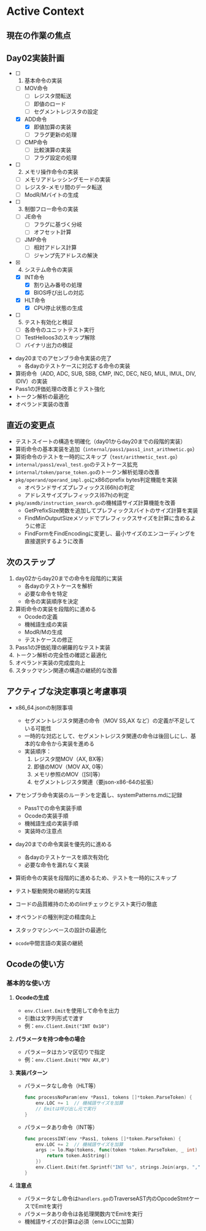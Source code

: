# Active Context

## 現在の作業の焦点
## Day02実装計画
- [ ] 1. 基本命令の実装
  - [ ] MOV命令
    - [ ] レジスタ間転送
    - [ ] 即値のロード
    - [ ] セグメントレジスタの設定
  - [x] ADD命令
    - [x] 即値加算の実装
    - [ ] フラグ更新の処理
  - [ ] CMP命令
    - [ ] 比較演算の実装
    - [ ] フラグ設定の処理

- [ ] 2. メモリ操作命令の実装
  - [ ] メモリアドレッシングモードの実装
  - [ ] レジスタ-メモリ間のデータ転送
  - [ ] ModR/Mバイトの生成

- [ ] 3. 制御フロー命令の実装
  - [ ] JE命令
    - [ ] フラグに基づく分岐
    - [ ] オフセット計算
  - [ ] JMP命令
    - [ ] 相対アドレス計算
    - [ ] ジャンプ先アドレスの解決

- [x] 4. システム命令の実装
  - [x] INT命令
    - [x] 割り込み番号の処理
    - [x] BIOS呼び出しの対応
  - [x] HLT命令
    - [x] CPU停止状態の生成

- [ ] 5. テスト有効化と検証
  - [ ] 各命令のユニットテスト実行
  - [ ] TestHelloos3のスキップ解除
  - [ ] バイナリ出力の検証

- day20までのアセンブラ命令実装の完了
  - 各dayのテストケースに対応する命令の実装
- 算術命令（ADD, ADC, SUB, SBB, CMP, INC, DEC, NEG, MUL, IMUL, DIV, IDIV）の実装
- Pass1の評価処理の改善とテスト強化
- トークン解析の最適化
- オペランド実装の改善

## 直近の変更点
- テストスイートの構造を明確化（day01からday20までの段階的実装）
- 算術命令の基本実装を追加（`internal/pass1/pass1_inst_arithmetic.go`）
- 算術命令のテストを一時的にスキップ（`test/arithmetic_test.go`）
- `internal/pass1/eval_test.go`のテストケース拡充
- `internal/token/parse_token.go`のトークン解析処理の改善
- `pkg/operand/operand_impl.go`にx86のprefix bytes判定機能を実装
  - オペランドサイズプレフィックス(66h)の判定
  - アドレスサイズプレフィックス(67h)の判定
- `pkg/asmdb/instruction_search.go`の機械語サイズ計算機能を改善
  - GetPrefixSize関数を追加してプレフィックスバイトのサイズ計算を実装
  - FindMinOutputSizeメソッドでプレフィックスサイズを計算に含めるように修正
  - FindFormをFindEncodingに変更し、最小サイズのエンコーディングを直接選択するように改善

## 次のステップ
1. day02からday20までの命令を段階的に実装
   - 各dayのテストケースを解析
   - 必要な命令を特定
   - 命令の実装順序を決定
2. 算術命令の実装を段階的に進める
   - Ocodeの定義
   - 機械語生成の実装
   - ModR/Mの生成
   - テストケースの修正
3. Pass1の評価処理の網羅的なテスト実装
4. トークン解析の完全性の確認と最適化
5. オペランド実装の完成度向上
6. スタックマシン関連の構造の継続的な改善

## アクティブな決定事項と考慮事項
- x86_64.jsonの制限事項
  - セグメントレジスタ関連の命令（MOV SS,AX など）の定義が不足している可能性
  - 一時的な対応として、セグメントレジスタ関連の命令は後回しにし、基本的な命令から実装を進める
  - 実装順序：
    1. レジスタ間MOV（AX, BX等）
    2. 即値のMOV（MOV AX, 0等）
    3. メモリ参照のMOV（[SI]等）
    4. セグメントレジスタ関連（要json-x86-64の拡張）

- アセンブラ命令実装のルーチンを定義し、systemPatterns.mdに記録
  - Pass1での命令実装手順
  - Ocodeの実装手順
  - 機械語生成の実装手順
  - 実装時の注意点
- day20までの命令実装を優先的に進める
  - 各dayのテストケースを順次有効化
  - 必要な命令を漏れなく実装
- 算術命令の実装を段階的に進めるため、テストを一時的にスキップ
- テスト駆動開発の継続的な実践
- コードの品質維持のためのlintチェックとテスト実行の徹底
- オペランドの種別判定の精度向上
- スタックマシンベースの設計の最適化
- `ocode`中間言語の実装の継続

## Ocodeの使い方
### 基本的な使い方
1. **Ocodeの生成**
   - `env.Client.Emit`を使用して命令を出力
   - 引数は文字列形式で渡す
   - 例：`env.Client.Emit("INT 0x10")`

2. **パラメータを持つ命令の場合**
   - パラメータはカンマ区切りで指定
   - 例：`env.Client.Emit("MOV AX,0")`

3. **実装パターン**
   - パラメータなし命令（HLT等）
     ```go
     func processNoParam(env *Pass1, tokens []*token.ParseToken) {
         env.LOC += 1  // 機械語サイズを加算
         // Emitは呼び出し元で実行
     }
     ```
   - パラメータあり命令（INT等）
     ```go
     func processINT(env *Pass1, tokens []*token.ParseToken) {
         env.LOC += 2  // 機械語サイズを加算
         args := lo.Map(tokens, func(token *token.ParseToken, _ int) string {
             return token.AsString()
         })
         env.Client.Emit(fmt.Sprintf("INT %s", strings.Join(args, ",")))
     }
     ```

4. **注意点**
   - パラメータなし命令は`handlers.go`のTraverseAST内のOpcodeStmtケースでEmitを実行
   - パラメータあり命令は各処理関数内でEmitを実行
   - 機械語サイズの計算は必須（env.LOCに加算）
